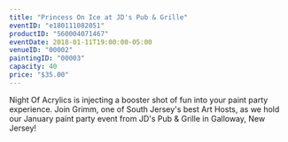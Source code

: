 ```yaml
---
title: "Princess On Ice at JD's Pub & Grille"
eventID: "e180111082051"
productID: "560004071467"
eventDate: 2018-01-11T19:00:00-05:00
venueID: "00002"
paintingID: "00003"
capacity: 40
price: "$35.00"
---
```


Night Of Acrylics is injecting a booster shot of fun into your paint party experience. Join Grimm, one of South Jersey's best Art Hosts, as we hold our January paint party event from JD's Pub & Grille in Galloway, New Jersey!

